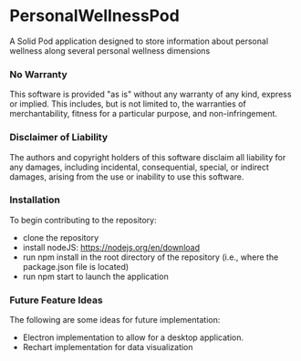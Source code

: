 # PersonalWellnessPod
A Solid Pod application designed to store information about personal wellness along several personal wellness dimensions

### No Warranty
This software is provided "as is" without any warranty of any kind, express or implied. This includes, but is not limited to, the warranties of merchantability, fitness for a particular purpose, and non-infringement.

### Disclaimer of Liability
The authors and copyright holders of this software disclaim all liability for any damages, including incidental, consequential, special, or indirect damages, arising from the use or inability to use this software.

### Installation
To begin contributing to the repository:

* clone the repository
* install nodeJS: https://nodejs.org/en/download
* run npm install in the root directory of the repository (i.e., where the package.json file is located)
* run npm start to launch the application


### Future Feature Ideas
The following are some ideas for future implementation:

* Electron implementation to allow for a desktop application.
* Rechart implementation for data visualization